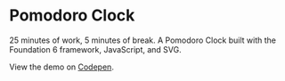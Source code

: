 # Pomodoro Clock

25 minutes of work, 5 minutes of break. A Pomodoro Clock built with the Foundation 6 framework, JavaScript, and SVG. 

View the demo on [Codepen](http://codepen.io/AlcinaW/full/GZjvzP).
